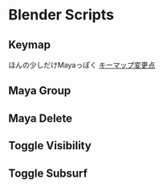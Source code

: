 # Blender Scripts

## Keymap

ほんの少しだけMayaっぽく
[キーマップ変更点](./keymap/README.md)

## Maya Group

## Maya Delete

## Toggle Visibility

## Toggle Subsurf
